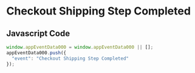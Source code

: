 # Checkout Shipping Step Completed

### 

## Javascript Code
```js
window.appEventData000 = window.appEventData000 || [];
appEventData000.push({
  "event": "Checkout Shipping Step Completed"
});
```




